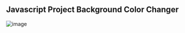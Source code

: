 ## Javascript  Project Background Color Changer
![image](https://github.com/Sansar01/Javascript-Project/assets/89459552/fc347d78-166a-45f7-af20-3e6d02e72a58)

